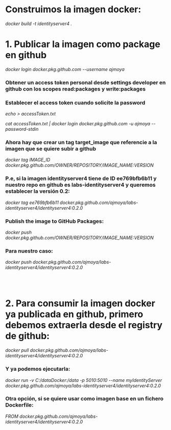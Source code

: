 # Construimos la imagen docker:
<i>docker build -t identityserver4 .</i>

# 1. Publicar la imagen como package en github
<i>docker login docker.pkg.github.com --username ajmoya</i>

### Obtener un access token personal desde settings developer en github con los scopes read:packages y write:packages
### Establecer el access token cuando solicite la password
<i>echo <accessToken> > accessToken.txt
  
cat accessToken.txt | docker login docker.pkg.github.com -u ajmoya --password-stdin</i>

### Ahora hay que crear un tag target_image que referencie a la imagen que se quiere subir a github
<i>docker tag IMAGE_ID docker.pkg.github.com/OWNER/REPOSITORY/IMAGE_NAME:VERSION</i>

### P.e, si la imagen identityserver4 tiene de ID ee769bfb6b11 y nuestro repo en github es labs-identityserver4 y queremos establecer la versión 0.2:
<i>docker tag ee769bfb6b11 docker.pkg.github.com/ajmoya/labs-identityserver4/identityserver4:0.2.0</i>

### Publish the image to GitHub Packages:
<i>docker push docker.pkg.github.com/OWNER/REPOSITORY/IMAGE_NAME:VERSION</i>

### Para nuestro caso:
<i>docker push docker.pkg.github.com/ajmoya/labs-identityserver4/identityserver4:0.2.0</i>

<br/><br/>

# 2. Para consumir la imagen docker ya publicada en github, primero debemos extraerla desde el registry de github:
<i>docker pull docker.pkg.github.com/ajmoya/labs-identityserver4/identityserver4:0.2.0</i>

### Y ya podemos ejecutarla:
<i>docker run -v C:/dataDocker:/data -p 5010:5010 --name myIdentityServer docker.pkg.github.com/ajmoya/labs-identityserver4/identityserver4:0.2.0</i>

### Otra opción, si se quiere usar como imagen base en un fichero Dockerfile:
<i>FROM docker.pkg.github.com/ajmoya/labs-identityserver4/identityserver4:0.2.0</i>
